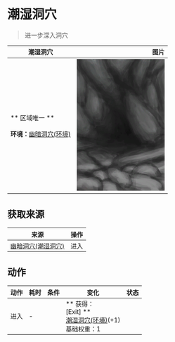 # 潮湿洞穴  
> 进一步深入洞穴  
  
  潮湿洞穴  |   图片   
 ----  |  ----:   
 ** 区域唯一 **<br><br>**环境：**[幽暗洞穴(环境)](Env_CaveDark.md)  |  <img decoding="async" src="Sprite/CaveEntrance.png" href="a.md" style="max-width:300px;max-height:300px;">   
  
## 获取来源  
来源  |  操作  
----  |  ----  
[幽暗洞穴(潮湿洞穴)](DarkCaveCaveEntrance.md)  |  进入  
## 动作  
动作  |  耗时  |  条件  |  变化  |  状态  
----  |  ----  |  ----  |  ----  |  ----  
进入<br>  |  -  |    |  ** 获得： **<br>** [Exit]  **<br>  [潮湿洞穴(环境)](Env_DampChamber.md)(+1)<br>基础权重：1  |    


<script>document.title="潮湿洞穴 - 卡牌生存百科 Card Survival Wiki";</script>